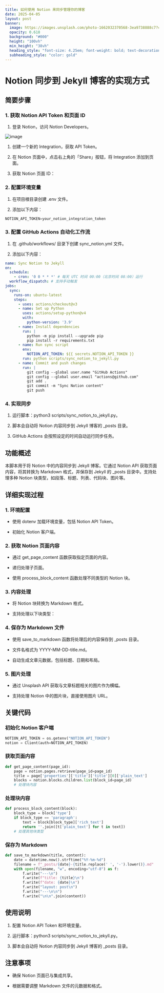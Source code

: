 ```yaml
---
title: 如何使用 Notion 来同步管理你的博客
date: 2025-04-05
layout: post
banner:
  image: https://images.unsplash.com/photo-1662032370568-3ea9738888c7?crop=entropy&cs=tinysrgb&fit=max&fm=jpg&ixid=M3w2OTIwMzJ8MHwxfHJhbmRvbXx8fHx8fHx8fDE3NDM4NjI2MDR8&ixlib=rb-4.0.3&q=80&w=1080
  opacity: 0.618
  background: "#000"
  height: "100vh"
  min_height: "38vh"
  heading_style: "font-size: 4.25em; font-weight: bold; text-decoration: underline"
  subheading_style: "color: gold"
---
```


# Notion 同步到 Jekyll 博客的实现方式

## 简要步骤

### 1. 获取 Notion API Token 和页面 ID

1. 登录 Notion，访问 Notion Developers。

![image](https://prod-files-secure.s3.us-west-2.amazonaws.com/a7a0cc5a-89b9-4cda-8686-1fba0ca52f40/d19c1afe-dea5-4312-9333-786b0ba83054/image.png?X-Amz-Algorithm=AWS4-HMAC-SHA256&X-Amz-Content-Sha256=UNSIGNED-PAYLOAD&X-Amz-Credential=ASIAZI2LB4662HN2GHFA%2F20250405%2Fus-west-2%2Fs3%2Faws4_request&X-Amz-Date=20250405T141644Z&X-Amz-Expires=3600&X-Amz-Security-Token=IQoJb3JpZ2luX2VjELH%2F%2F%2F%2F%2F%2F%2F%2F%2F%2FwEaCXVzLXdlc3QtMiJGMEQCIARPwUNT4Es3ZO%2F2PmqnkFAkkoD2zGkCktaZCdubV6lkAiBZ04cf0uTKXuBa8YdHOxhwlfwfhhQnac64vb0XoHqBOCr%2FAwgqEAAaDDYzNzQyMzE4MzgwNSIM%2BbimE%2FwqH4ulcqxzKtwDNjaSaZGhVJmghHDbtoe7rlpDcSn8Fj00sLTVsuFRSIGBrclxs3zRPti6gKsxtDjbQjWIayw%2BQm8ve7Z2789Zp8FH3%2F6sPLlt8kA4J%2B7hhIVAg1bwBkl5%2FDztEkC4%2FcyeIJCxPDnfUuFQLXdMnsoYgMBELv4nnQh4IUxO50DtH%2BEtjicqv20qSvTceXgvYclbq3xzoQNWbacTrOFAFkU%2BKUTzDO02VMKp%2FQm%2F3eZQa7fBmk4fEd2DS0pwjTAaeg%2FoADhujuOMsfFD93XMjOU2TubWOmSSquJjXEM20wLJzMif66hfUbtfEh5aj41RndE4fUO2HGsk%2BdZBuGav5Zi0K6U6z7VO0VR5mmh2eynSGfG9zMQBPaKp90rketvuZKneW2w0OhI2eqJXaaKHAp5ZCL0NatsS1ZT%2BIgFSTlnuoaz%2Fj0MOd22fTadxCYUqZB21%2FfGn2R218eedWNz%2Bf9uZSgoewfE06QuzlsjTIuW%2BtrZyAFDMuJUMP%2BK0FcTAkYD%2BL1h6xQDqJKm0RqKf5KtWmllGtfZbRQtBNnouFTVnBEu0WdMye0384eOpCDbA%2FDj63XGIMtX0nrlJOB2Ei3vjYLLoT9%2BAkZh89jJdoST8qMN9RrGlh3znpdog7o8w5uPDvwY6pgEZsbt61QbK%2FxkiomuAeq95tH7%2Ff0LNK3BG3FmFc4zdZUkzzPwQ%2FimVn%2F8PYDZGu05DzP7c0tqH9hxeUBei7wv3%2FTiFre6NKnXqYt7XWgHsfI6ERgg9f76yGNgJj2ZfbhwrhSwVsdwjmTH437kYdDt8sY42P21x7aOvFwyNbwlnvTO4Xz6Rp1CfkRCJ0qRTUJBl9KZ%2BOxSUdoB%2FhcPEJejhfukJfxRq&X-Amz-Signature=d69fe8a48d90a2f775dc82784f31e952e792f51f1bf65ce7af68213d293090d5&X-Amz-SignedHeaders=host&x-id=GetObject)

1. 创建一个新的 Integration，获取 API Token。

1. 在 Notion 页面中，点击右上角的「Share」按钮，将 Integration 添加到页面。

1. 获取 Notion 页面 ID：


### 2. 配置环境变量

1. 在项目根目录创建 .env 文件。

1. 添加以下内容：

```javascript
NOTION_API_TOKEN=your_notion_integration_token
```

### 3. 配置 GitHub Actions 自动化工作流

1. 在 .github/workflows/ 目录下创建 sync_notion.yml 文件。

1. 添加以下内容：

```yaml
name: Sync Notion to Jekyll
on:
  schedule:
    - cron: '0 0 * * *' # 每天 UTC 时间 00:00（北京时间 08:00）运行
  workflow_dispatch: # 支持手动触发
jobs:
  sync:
    runs-on: ubuntu-latest
    steps:
      - uses: actions/checkout@v3
      - name: Set up Python
        uses: actions/setup-python@v4
        with:
          python-version: '3.9'
      - name: Install dependencies
        run: |
          python -m pip install --upgrade pip
          pip install -r requirements.txt
      - name: Run sync script
        env:
          NOTION_API_TOKEN: ${{ secrets.NOTION_API_TOKEN }}
        run: python scripts/sync_notion_to_jekyll.py
      - name: Commit and push changes
        run: |
          git config --global user.name "GitHub Actions"
          git config --global user.email "actions@github.com"
          git add .
          git commit -m "Sync Notion content"
          git push
```

### 4. 实现同步

1. 运行脚本：python3 scripts/sync_notion_to_jekyll.py。

1. 脚本会自动将 Notion 内容同步到 Jekyll 博客的 _posts 目录。

1. GitHub Actions 会按照设定的时间自动运行同步任务。

## 功能概述

本脚本用于将 Notion 中的内容同步到 Jekyll 博客。它通过 Notion API 获取页面内容，将其转换为 Markdown 格式，并保存到 Jekyll 的 _posts 目录中。支持处理多种 Notion 块类型，如段落、标题、列表、代码块、图片等。

## 详细实现过程

### 1. 环境配置

- 使用 dotenv 加载环境变量，包括 Notion API Token。

- 初始化 Notion 客户端。

### 2. 获取 Notion 页面内容

- 通过 get_page_content 函数获取指定页面的内容。

- 递归处理子页面。

- 使用 process_block_content 函数处理不同类型的 Notion 块。

### 3. 内容处理

- 将 Notion 块转换为 Markdown 格式。

- 支持处理以下块类型：


### 4. 保存为 Markdown 文件

- 使用 save_to_markdown 函数将处理后的内容保存到 _posts 目录。

- 文件名格式为 YYYY-MM-DD-title.md。

- 自动生成文章元数据，包括标题、日期和布局。

### 5. 图片处理

- 通过 Unsplash API 获取与文章标题相关的图片作为横幅。

- 支持处理 Notion 中的图片块，直接使用图片 URL。

## 关键代码

### 初始化 Notion 客户端

```python
NOTION_API_TOKEN = os.getenv("NOTION_API_TOKEN")
notion = Client(auth=NOTION_API_TOKEN)
```

### 获取页面内容

```python
def get_page_content(page_id):
    page = notion.pages.retrieve(page_id=page_id)
    title = page['properties']['title']['title'][0]['plain_text']
    blocks = notion.blocks.children.list(block_id=page_id)
    # 处理块内容
```

### 处理块内容

```python
def process_block_content(block):
    block_type = block['type']
    if block_type == 'paragraph':
        text = block[block_type]['rich_text']
        return ''.join([t['plain_text'] for t in text])
    # 处理其他块类型
```

### 保存为 Markdown

```python
def save_to_markdown(title, content):
    date = datetime.now().strftime("%Y-%m-%d")
    filename = f"_posts/{date}-{title.replace(' ', '-').lower()}.md"
    with open(filename, "w", encoding="utf-8") as f:
        f.write("---\n")
        f.write(f"title: {title}\n")
        f.write(f"date: {date}\n")
        f.write("layout: post\n")
        f.write("---\n\n")
        f.write("\n\n".join(content))
```

## 使用说明

1. 配置 Notion API Token 和环境变量。

1. 运行脚本：python3 scripts/sync_notion_to_jekyll.py。

1. 脚本会自动将 Notion 内容同步到 Jekyll 博客的 _posts 目录。

## 注意事项

- 确保 Notion 页面已与集成共享。

- 根据需要调整 Markdown 文件的元数据和格式。